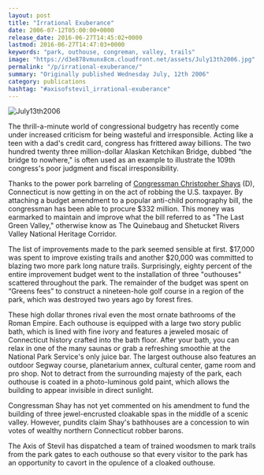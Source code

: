 ```yaml
---
layout: post
title: "Irrational Exuberance"
date: 2006-07-12T05:00:00+0000
release_date: 2016-06-27T14:45:02+0000
lastmod: 2016-06-27T14:47:03+0000
keywords: "park, outhouse, congreman, valley, trails"
image: "https://d3e878vmunx8cm.cloudfront.net/assets/July13th2006.jpg"
permalink: "/p/irrational-exuberance/"
summary: "Originally published Wednesday July, 12th 2006"
category: publications
hashtag: "#axisofstevil_irrational-exuberance"
---
```


[Id_1]: https://d3e878vmunx8cm.cloudfront.net/assets/July13th2006.jpg "July13th2006"
![July13th2006][Id_1]

The thrill-a-minute world of congressional budgetry has recently come under increased criticism for being wasteful and irresponsible.  Acting like a teen with a dad's credit card, congress has frittered away billions. The two hundred twenty three million-dollar Alaskan Ketchikan Bridge, dubbed “the bridge to nowhere," is often used as an example to illustrate the 109th congress's poor judgment and fiscal irresponsibility.

Thanks to the power pork barreling of [Congressman Christopher Shays](http://en.wikipedia.org/wiki/Chris_Shays "Congressman Christopher Shays") (D), Connecticut is now getting in on the act of robbing the U.S. taxpayer. By attaching a budget amendment to a popular anti-child pornography bill, the congressman has been able to procure $332 million. This money was earmarked to maintain and improve what the bill referred to as "The Last Green Valley," otherwise know as The Quinebaug and Shetucket Rivers Valley National Heritage Corridor.

The list of improvements made to the park seemed sensible at first. $17,000 was spent to improve existing trails and another $20,000 was committed to blazing two more park long nature trails. Surprisingly, eighty percent of the entire improvement budget went to the installation of three "outhouses" scattered throughout the park. The remainder of the budget was spent on “Greens fees” to construct a nineteen-hole golf course in a region of the park, which was destroyed two years ago by forest fires.

These high dollar thrones rival even the most ornate bathrooms of the Roman Empire. Each outhouse is equipped with a large two story public bath, which is lined with fine ivory and features a jeweled mosaic of Connecticut history crafted into the bath floor. After your bath, you can relax in one of the many saunas or grab a refreshing smoothie at the National Park Service's only juice bar. The largest outhouse also features an outdoor Segway course, planetarium annex, cultural center, game room and pro shop. Not to detract from the surrounding majesty of the park, each outhouse is coated in a photo-luminous gold paint, which allows the building to appear invisible in direct sunlight.

Congressman Shay has not yet commented on his amendment to fund the building of three jewel-encrusted cloakable spas in the middle of a scenic valley. However, pundits claim Shay's bathhouses are a concession to win votes of wealthy northern Connecticut robber barons.

The Axis of Stevil has dispatched a team of trained woodsmen to mark trails from the park gates to each outhouse so that every visitor to the park has an opportunity to cavort in the opulence of a cloaked outhouse.
